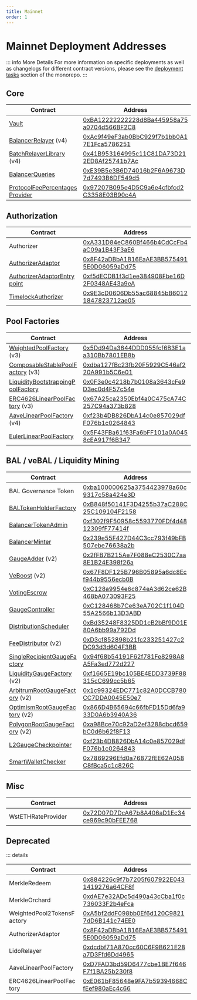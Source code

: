```yaml
---
title: Mainnet
order: 1
---
```


# Mainnet Deployment Addresses

::: info More Details
For more information on specific deployments as well as changelogs for different contract versions, please see the [deployment tasks](https://github.com/balancer/balancer-v2-monorepo/tree/master/pkg/deployments/tasks) section of the monorepo.
:::

## Core

| Contract                                                                                                                                                         | Address                                                                                                                                                 |
| ---------------------------------------------------------------------------------------------------------------------------------------------------------------- | ------------------------------------------------------------------------------------------------------------------------------------------------------- |
| [Vault](https://github.com/balancer/balancer-v2-monorepo/blob/master/pkg/vault/contracts/Vault.sol)                                                              | <span class="address-link">[0xBA12222222228d8Ba445958a75a0704d566BF2C8](https://etherscan.io/address/0xBA12222222228d8Ba445958a75a0704d566BF2C8)</span> |
| [BalancerRelayer](https://github.com/balancer/balancer-v2-monorepo/blob/master/pkg/standalone-utils/contracts/relayer/BalancerRelayer.sol) (v4)                  | <span class="address-link">[0xAc9f49eF3ab0BbC929f7b1bb0A17E1Fca5786251](https://etherscan.io/address/0xAc9f49eF3ab0BbC929f7b1bb0A17E1Fca5786251)</span> |
| [BatchRelayerLibrary](https://github.com/balancer/balancer-v2-monorepo/blob/master/pkg/standalone-utils/contracts/BatchRelayerLibrary.sol) (v4)                  | <span class="address-link">[0x41B953164995c11C81DA73D212ED8Af25741b7Ac](https://etherscan.io/address/0x41B953164995c11C81DA73D212ED8Af25741b7Ac)</span> |
| [BalancerQueries](https://github.com/balancer/balancer-v2-monorepo/blob/master/pkg/standalone-utils/contracts/BalancerQueries.sol)                               | <span class="address-link">[0xE39B5e3B6D74016b2F6A9673D7d7493B6DF549d5](https://etherscan.io/address/0xE39B5e3B6D74016b2F6A9673D7d7493B6DF549d5)</span> |
| [ProtocolFeePercentagesProvider](https://github.com/balancer/balancer-v2-monorepo/blob/master/pkg/standalone-utils/contracts/ProtocolFeePercentagesProvider.sol) | <span class="address-link">[0x97207B095e4D5C9a6e4cfbfcd2C3358E03B90c4A](https://etherscan.io/address/0x97207B095e4D5C9a6e4cfbfcd2C3358E03B90c4A)</span> |

## Authorization

| Contract                                                                                                                                                         | Address                                                                                                                                                 |
| ---------------------------------------------------------------------------------------------------------------------------------------------------------------- | ------------------------------------------------------------------------------------------------------------------------------------------------------- |
| Authorizer                                                                                                                                                       | <span class="address-link">[0xA331D84eC860Bf466b4CdCcFb4aC09a1B43F3aE6](https://etherscan.io/address/0xA331D84eC860Bf466b4CdCcFb4aC09a1B43F3aE6)</span> |
| [AuthorizerAdaptor](https://github.com/balancer/balancer-v2-monorepo/blob/master/pkg/liquidity-mining/contracts/admin/AuthorizerAdaptor.sol)                     | <span class="address-link">[0x8F42aDBbA1B16EaAE3BB5754915E0D06059aDd75](https://etherscan.io/address/0x8F42aDBbA1B16EaAE3BB5754915E0D06059aDd75)</span> |
| [AuthorizerAdaptorEntrypoint](https://github.com/balancer/balancer-v2-monorepo/blob/master/pkg/liquidity-mining/contracts/admin/AuthorizerAdaptorEntrypoint.sol) | <span class="address-link">[0xf5dECDB1f3d1ee384908Fbe16D2F0348AE43a9eA](https://etherscan.io/address/0xf5dECDB1f3d1ee384908Fbe16D2F0348AE43a9eA)</span> |
| [TimelockAuthorizer](https://github.com/balancer/balancer-v2-monorepo/blob/master/pkg/vault/contracts/authorizer/TimelockAuthorizer.sol)                         | <span class="address-link">[0x9E3cD0606Db55ac68845bB60121847823712ae05](https://etherscan.io/address/0x9E3cD0606Db55ac68845bB60121847823712ae05)</span> |

## Pool Factories

| Contract                                                                                                                                                                | Address                                                                                                                                                 |
| ----------------------------------------------------------------------------------------------------------------------------------------------------------------------- | ------------------------------------------------------------------------------------------------------------------------------------------------------- |
| [WeightedPoolFactory](https://github.com/balancer/balancer-v2-monorepo/blob/master/pkg/pool-weighted/contracts/WeightedPoolFactory.sol) (v3)                            | <span class="address-link">[0x5Dd94Da3644DDD055fcf6B3E1aa310Bb7801EB8b](https://etherscan.io/address/0x5Dd94Da3644DDD055fcf6B3E1aa310Bb7801EB8b)</span> |
| [ComposableStablePoolFactory](https://github.com/balancer/balancer-v2-monorepo/blob/master/pkg/pool-stable/contracts/ComposableStablePoolFactory.sol) (v3)              | <span class="address-link">[0xdba127fBc23fb20F5929C546af220A991b5C6e01](https://etherscan.io/address/0xdba127fBc23fb20F5929C546af220A991b5C6e01)</span> |
| [LiquidityBootstrappingPoolFactory](https://github.com/balancer/balancer-v2-monorepo/blob/master/pkg/pool-weighted/contracts/lbp/LiquidityBootstrappingPoolFactory.sol) | <span class="address-link">[0x0F3e0c4218b7b0108a3643cFe9D3ec0d4F57c54e](https://etherscan.io/address/0x0F3e0c4218b7b0108a3643cFe9D3ec0d4F57c54e)</span> |
| [ERC4626LinearPoolFactory](https://github.com/orbcollective/linear-pools/blob/master/pkg/linear-pools/contracts/erc4626-linear-pool/ERC4626LinearPoolFactory.sol) (v3)  | <span class="address-link">[0x67A25ca2350Ebf4a0C475cA74C257C94a373b828](https://etherscan.io/address/0x67A25ca2350Ebf4a0C475cA74C257C94a373b828)</span> |
| [AaveLinearPoolFactory](https://github.com/orbcollective/linear-pools/blob/master/pkg/linear-pools/contracts/aave-v2-linear-pool/AaveLinearPoolFactory.sol) (v4)        | <span class="address-link">[0xf23b4DB826DbA14c0e857029dfF076b1c0264843](https://etherscan.io/address/0xf23b4DB826DbA14c0e857029dfF076b1c0264843)</span> |
| [EulerLinearPoolFactory](https://github.com/orbcollective/linear-pools/blob/master/pkg/linear-pools/contracts/euler-linear-pool/EulerLinearPoolFactory.sol)             | <span class="address-link">[0x5F43FBa61f63Fa6bFF101a0A0458cEA917f6B347](https://etherscan.io/address/0x5F43FBa61f63Fa6bFF101a0A0458cEA917f6B347)</span> |

## BAL / veBAL / Liquidity Mining

| Contract                                                                                                                                                                   | Address                                                                                                                                                 |
| -------------------------------------------------------------------------------------------------------------------------------------------------------------------------- | ------------------------------------------------------------------------------------------------------------------------------------------------------- |
| BAL Governance Token                                                                                                                                                       | <span class="address-link">[0xba100000625a3754423978a60c9317c58a424e3D](https://etherscan.io/address/0xba100000625a3754423978a60c9317c58a424e3D)</span> |
| [BALTokenHolderFactory](https://github.com/balancer/balancer-v2-monorepo/blob/master/pkg/standalone-utils/contracts/BALTokenHolderFactory.sol)                             | <span class="address-link">[0xB848f50141F3D4255b37aC288C25C109104F2158](https://etherscan.io/address/0xB848f50141F3D4255b37aC288C25C109104F2158)</span> |
| [BalancerTokenAdmin](https://github.com/balancer/balancer-v2-monorepo/blob/master/pkg/liquidity-mining/contracts/BalancerTokenAdmin.sol)                                   | <span class="address-link">[0xf302f9F50958c5593770FDf4d4812309fF77414f](https://etherscan.io/address/0xf302f9F50958c5593770FDf4d4812309fF77414f)</span> |
| [BalancerMinter](https://github.com/balancer/balancer-v2-monorepo/blob/master/pkg/liquidity-mining/contracts/BalancerMinter.sol)                                           | <span class="address-link">[0x239e55F427D44C3cc793f49bFB507ebe76638a2b](https://etherscan.io/address/0x239e55F427D44C3cc793f49bFB507ebe76638a2b)</span> |
| [GaugeAdder](https://github.com/balancer/balancer-v2-monorepo/blob/master/pkg/liquidity-mining/contracts/admin/GaugeAdder.sol) (v2)                                        | <span class="address-link">[0x2fFB7B215Ae7F088eC2530C7aa8E1B24E398f26a](https://etherscan.io/address/0x2fFB7B215Ae7F088eC2530C7aa8E1B24E398f26a)</span> |
| [VeBoost](https://github.com/balancer/balancer-v2-monorepo/blob/master/pkg/liquidity-mining/contracts/VeBoostV2.vy) (v2)                                                   | <span class="address-link">[0x67F8DF125B796B05895a6dc8Ecf944b9556ecb0B](https://etherscan.io/address/0x67F8DF125B796B05895a6dc8Ecf944b9556ecb0B)</span> |
| [VotingEscrow](https://github.com/balancer/balancer-v2-monorepo/blob/master/pkg/liquidity-mining/contracts/VotingEscrow.vy)                                                | <span class="address-link">[0xC128a9954e6c874eA3d62ce62B468bA073093F25](https://etherscan.io/address/0xC128a9954e6c874eA3d62ce62B468bA073093F25)</span> |
| [GaugeController](https://github.com/balancer/balancer-v2-monorepo/blob/master/pkg/liquidity-mining/contracts/GaugeController.vy)                                          | <span class="address-link">[0xC128468b7Ce63eA702C1f104D55A2566b13D3ABD](https://etherscan.io/address/0xC128468b7Ce63eA702C1f104D55A2566b13D3ABD)</span> |
| [DistributionScheduler](https://github.com/balancer/balancer-v2-monorepo/blob/master/pkg/liquidity-mining/contracts/admin/DistributionScheduler.sol)                       | <span class="address-link">[0xBd35248F8325DD1cB2bBf9D01E80A6bb99a792Dd](https://etherscan.io/address/0xBd35248F8325DD1cB2bBf9D01E80A6bb99a792Dd)</span> |
| [FeeDistributor](https://github.com/balancer/balancer-v2-monorepo/blob/master/pkg/liquidity-mining/contracts/fee-distribution/FeeDistributor.sol) (v2)                     | <span class="address-link">[0xD3cf852898b21fc233251427c2DC93d3d604F3BB](https://etherscan.io/address/0xD3cf852898b21fc233251427c2DC93d3d604F3BB)</span> |
| [SingleRecipientGaugeFactory](https://github.com/balancer/balancer-v2-monorepo/blob/master/pkg/liquidity-mining/contracts/gauges/ethereum/SingleRecipientGaugeFactory.sol) | <span class="address-link">[0x94f68b54191F62f781Fe8298A8A5Fa3ed772d227](https://etherscan.io/address/0x94f68b54191F62f781Fe8298A8A5Fa3ed772d227)</span> |
| [LiquidityGaugeFactory](https://github.com/balancer/balancer-v2-monorepo/blob/master/pkg/liquidity-mining/contracts/gauges/ethereum/LiquidityGaugeFactory.sol) (v2)        | <span class="address-link">[0xf1665E19bc105BE4EDD3739F88315cC699cc5b65](https://etherscan.io/address/0xf1665E19bc105BE4EDD3739F88315cC699cc5b65)</span> |
| [ArbitrumRootGaugeFactory](https://github.com/balancer/balancer-v2-monorepo/blob/master/pkg/liquidity-mining/contracts/gauges/arbitrum/ArbitrumRootGaugeFactory.sol) (v2)  | <span class="address-link">[0x1c99324EDC771c82A0DCCB780CC7DDA0045E50e7](https://etherscan.io/address/0x1c99324EDC771c82A0DCCB780CC7DDA0045E50e7)</span> |
| [OptimismRootGaugeFactory](https://github.com/balancer/balancer-v2-monorepo/blob/master/pkg/liquidity-mining/contracts/gauges/optimism/OptimismRootGaugeFactory.sol) (v2)  | <span class="address-link">[0x866D4B65694c66fbFD15Dd6fa933D0A6b3940A36](https://etherscan.io/address/0x866D4B65694c66fbFD15Dd6fa933D0A6b3940A36)</span> |
| [PolygonRootGaugeFactory](https://github.com/balancer/balancer-v2-monorepo/blob/master/pkg/liquidity-mining/contracts/gauges/polygon/PolygonRootGaugeFactory.sol) (v2)     | <span class="address-link">[0xa98Bce70c92aD2ef3288dbcd659bC0d6b62f8F13](https://etherscan.io/address/0xa98Bce70c92aD2ef3288dbcd659bC0d6b62f8F13)</span> |
| [L2GaugeCheckpointer](https://github.com/balancer/balancer-v2-monorepo/blob/master/pkg/liquidity-mining/contracts/gauges/L2GaugeCheckpointer.sol)                          | <span class="address-link">[0xf23b4DB826DbA14c0e857029dfF076b1c0264843](https://etherscan.io/address/0xf23b4DB826DbA14c0e857029dfF076b1c0264843)</span> |
| [SmartWalletChecker](https://github.com/balancer/balancer-v2-monorepo/blob/master/pkg/liquidity-mining/contracts/SmartWalletChecker.sol)                                   | <span class="address-link">[0x7869296Efd0a76872fEE62A058C8fBca5c1c826C](https://etherscan.io/address/0x7869296Efd0a76872fEE62A058C8fBca5c1c826C)</span> |

## Misc

| Contract           | Address                                                                                                                                                 |
| ------------------ | ------------------------------------------------------------------------------------------------------------------------------------------------------- |
| WstETHRateProvider | <span class="address-link">[0x72D07D7DcA67b8A406aD1Ec34ce969c90bFEE768](https://etherscan.io/address/0x72D07D7DcA67b8A406aD1Ec34ce969c90bFEE768)</span> |

## Deprecated

::: details

| Contract                   | Address                                                                                                                                                 |
| -------------------------- | ------------------------------------------------------------------------------------------------------------------------------------------------------- |
| MerkleRedeem               | <span class="address-link">[0x884226c9f7b7205f607922E0431419276a64CF8f](https://etherscan.io/address/0x884226c9f7b7205f607922E0431419276a64CF8f)</span> |
| MerkleOrchard              | <span class="address-link">[0xdAE7e32ADc5d490a43cCba1f0c736033F2b4eFca](https://etherscan.io/address/0xdAE7e32ADc5d490a43cCba1f0c736033F2b4eFca)</span> |
| WeightedPool2TokensFactory | <span class="address-link">[0xA5bf2ddF098bb0Ef6d120C98217dD6B141c74EE0](https://etherscan.io/address/0xA5bf2ddF098bb0Ef6d120C98217dD6B141c74EE0)</span> |
| AuthorizerAdaptor          | <span class="address-link">[0x8F42aDBbA1B16EaAE3BB5754915E0D06059aDd75](https://etherscan.io/address/0x8F42aDBbA1B16EaAE3BB5754915E0D06059aDd75)</span> |
| LidoRelayer                | <span class="address-link">[0xdcdbf71A870cc60C6F9B621E28a7D3Ffd6Dd4965](https://etherscan.io/address/0xdcdbf71A870cc60C6F9B621E28a7D3Ffd6Dd4965)</span> |
| AaveLinearPoolFactory      | <span class="address-link">[0xD7FAD3bd59D6477cbe1BE7f646F7f1BA25b230f8](https://etherscan.io/address/0xD7FAD3bd59D6477cbe1BE7f646F7f1BA25b230f8)</span> |
| ERC4626LinearPoolFactory   | <span class="address-link">[0xE061bF85648e9FA7b59394668CfEef980aEc4c66](https://etherscan.io/address/0xE061bF85648e9FA7b59394668CfEef980aEc4c66)</span> |

<style scoped>
table {
    display: table;
    width: 100%;
}
table th:first-of-type, td:first-of-type {
    width: 40%;
}
table th:nth-of-type(2) {
    width: 60%;
}
td {
    max-width: 0;
    overflow: hidden;
}
</style>
